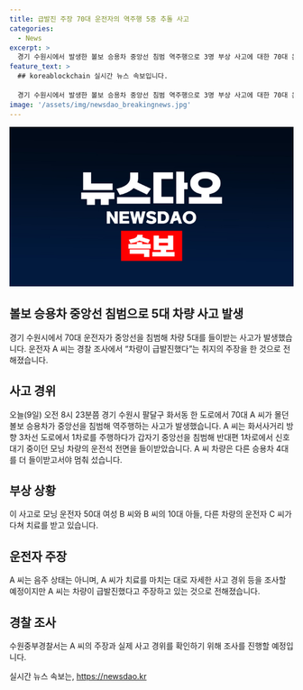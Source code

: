 ```yaml
---
title: 급발진 주장 70대 운전자의 역주행 5중 추돌 사고
categories:
  - News
excerpt: >
  경기 수원시에서 발생한 볼보 승용차 중앙선 침범 역주행으로 3명 부상 사고에 대한 70대 운전자 A씨의 주장이 관심을 끌고 있습니다. A씨는 차량이 급발진했다고 주장하고 있으며, 사고로 50대 여성 B씨와 그녀의 10대 아들, 그리고 다른 운전자 C씨가 다쳐 치료를 받고 있습니다. 수원중부경찰서는 A씨의 주장과 사고 경위에 대한 조사를 예정하고 있습니다.
feature_text: >
  ## koreablockchain 실시간 뉴스 속보입니다.

  경기 수원시에서 발생한 볼보 승용차 중앙선 침범 역주행으로 3명 부상 사고에 대한 70대 운전자 A씨의 주장이 관심을 끌고 있습니다. A씨는 차량이 급발진했다고 주장하고 있으며, 사고로 50대 여성 B씨와 그녀의 10대 아들, 그리고 다른 운전자 C씨가 다쳐 치료를 받고 있습니다. 수원중부경찰서는 A씨의 주장과 사고 경위에 대한 조사를 예정하고 있습니다.
image: '/assets/img/newsdao_breakingnews.jpg'
---
```


<p><img src="/assets/img/newsdao_breakingnews.jpg" alt="koreablockchain 속보" /></p>

<h2>볼보 승용차 중앙선 침범으로 5대 차량 사고 발생</h2>

<p data-ke-size="size16">경기 수원시에서 70대 운전자가 중앙선을 침범해 차량 5대를 들이받는 사고가 발생했습니다. 운전자 A 씨는 경찰 조사에서 “차량이 급발진했다”는 취지의 주장을 한 것으로 전해졌습니다.</p>

<h2 data-ke-size="size24">사고 경위</h2>

<p data-ke-size="size16">오늘(9일) 오전 8시 23분쯤 경기 수원시 팔달구 화서동 한 도로에서 70대 A 씨가 몰던 볼보 승용차가 중앙선을 침범해 역주행하는 사고가 발생했습니다. A 씨는 화서사거리 방향 3차선 도로에서 1차로를 주행하다가 갑자기 중앙선을 침범해 반대편 1차로에서 신호 대기 중이던 모닝 차량의 운전석 전면을 들이받았습니다. A 씨 차량은 다른 승용차 4대를 더 들이받고서야 멈춰 섰습니다.</p>

<h2 data-ke-size="size24">부상 상황</h2>

<p data-ke-size="size16">이 사고로 모닝 운전자 50대 여성 B 씨와 B 씨의 10대 아들, 다른 차량의 운전자 C 씨가 다쳐 치료를 받고 있습니다.</p>

<h2 data-ke-size="size24">운전자 주장</h2>

<p data-ke-size="size16">A 씨는 음주 상태는 아니며, A 씨가 치료를 마치는 대로 자세한 사고 경위 등을 조사할 예정이지만 A 씨는 차량이 급발진했다고 주장하고 있는 것으로 전해졌습니다.</p>

<h2 data-ke-size="size24">경찰 조사</h2>

<p data-ke-size="size16">수원중부경찰서는 A 씨의 주장과 실제 사고 경위를 확인하기 위해 조사를 진행할 예정입니다.</p>
실시간 뉴스 속보는, <a href="https://newsdao.kr" rel="dofollow">https://newsdao.kr</a>


